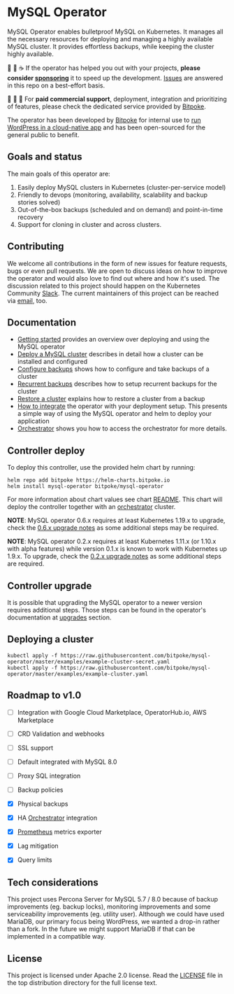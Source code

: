 # MySQL Operator

MySQL Operator enables bulletproof MySQL on Kubernetes. It manages all the necessary resources for deploying and managing a highly available MySQL cluster. It provides effortless backups, while keeping the cluster highly available.

:beer: :pizza: :coffee:
If the operator has helped you out with your projects, **please consider [sponsoring](https://github.com/sponsors/bitpoke)** it to speed up the development. [Issues](https://github.com/bitpoke/mysql-operator/issues) are answered in this repo on a best-effort basis. 


:wrench: :nut_and_bolt: :hammer: 
For **paid commercial support**, deployment, integration and prioritizing of features, please check the dedicated service provided by [Bitpoke](https://www.bitpoke.io/services/mysql-support/).  

The operator has been developed by [Bitpoke](https://www.bitpoke.io/) for internal use to [run WordPress in a cloud-native app](https://www.bitpoke.io/wordpress/) and has been open-sourced for the general public to benefit.


## Goals and status

The main goals of this operator are:

 1. Easily deploy MySQL clusters in Kubernetes (cluster-per-service model)
 2. Friendly to devops (monitoring, availability, scalability and backup stories solved)
 3. Out-of-the-box backups (scheduled and on demand) and point-in-time recovery
 4. Support for cloning in cluster and across clusters.


## Contributing

We welcome all contributions in the form of new issues for feature requests, bugs or even pull requests. We are open to discuss ideas on how to improve the operator and would also love to find out where and how it's used. The discussion related to this project should happen on the Kubernetes Community [Slack](https://kubernetes.slack.com/messages/CEKQXFR0E/). The current maintainers of this project can be reached via [email](mailto:hello@bitpoke.io), too.

## Documentation

* [Getting started](https://www.bitpoke.io/docs/mysql-operator/getting-started/) provides an overview over deploying and using the MySQL operator
* [Deploy a MySQL cluster](https://www.bitpoke.io/docs/mysql-operator/deploy-mysql-cluster/) describes in detail how a cluster can be installed and configured
* [Configure backups](https://www.bitpoke.io/docs/mysql-operator/backups/) shows how to configure and take backups of a cluster
* [Recurrent backups](https://www.bitpoke.io/docs/mysql-operator/cluster-recurrent-backups/) describes how to setup recurrent backups for the cluster
* [Restore a cluster](https://www.bitpoke.io/docs/mysql-operator/backups/#initialize-a-cluster-from-a-backup) explains how to restore a cluster from a backup
* [How to integrate](https://www.bitpoke.io/docs/mysql-operator/integrate-operator/) the operator with your deployment setup. This presents a simple way of using the MySQL operator and helm to deploy your application
* [Orchestrator](https://www.bitpoke.io/docs/mysql-operator/orchestrator/) shows you how to access the orchestrator for more details.

## Controller deploy

To deploy this controller, use the provided helm chart by running:

```shell
helm repo add bitpoke https://helm-charts.bitpoke.io
helm install mysql-operator bitpoke/mysql-operator
```

For more information about chart values see chart [README](deploy/charts/mysql-operator/README.md). This chart will deploy the controller together with an [orchestrator](https://github.com/github/orchestrator) cluster.

__NOTE__: MySQL operator 0.6.x requires at least Kubernetes 1.19.x to upgrade, check the [0.6.x upgrade notes](https://www.bitpoke.io/docs/mysql-operator/operator-upgrades/#v06x-upgrade) as some additional steps may be required.

__NOTE__: MySQL operator 0.2.x requires at least Kubernetes 1.11.x (or 1.10.x with alpha features) while version 0.1.x is known to work with Kubernetes up 1.9.x. To upgrade, check the [0.2.x upgrade notes](https://www.bitpoke.io/docs/mysql-operator/operator-upgrades/#v02x-upgrade) as some additional steps are required.

## Controller upgrade

It is possible that upgrading the MySQL operator to a newer version requires additional steps. Those steps can be found in the operator's documentation at [upgrades](docs/operator-upgrades.md) section.

## Deploying a cluster


```shell
kubectl apply -f https://raw.githubusercontent.com/bitpoke/mysql-operator/master/examples/example-cluster-secret.yaml
kubectl apply -f https://raw.githubusercontent.com/bitpoke/mysql-operator/master/examples/example-cluster.yaml
```

## Roadmap to v1.0
 - [ ] Integration with Google Cloud Marketplace, OperatorHub.io, AWS Marketplace
 - [ ] CRD Validation and webhooks
 - [ ] SSL support
 - [ ] Default integrated with MySQL 8.0
 - [ ] Proxy SQL integration
 - [ ] Backup policies
 - [x] Physical backups
 - [x] HA [Orchestrator](https://github.com/github/orchestrator) integration
 - [x] [Prometheus](https://github.com/prometheus/prometheus) metrics exporter
 - [x] Lag mitigation
 - [x] Query limits


## Tech considerations

This project uses Percona Server for MySQL 5.7 / 8.0 because of backup improvements (eg. backup locks), monitoring improvements and some serviceability improvements (eg. utility user). Although we could have used MariaDB, our primary focus being WordPress, we wanted a drop-in rather than a fork. In the future we might support MariaDB if that can be implemented in a compatible way.

## License

This project is licensed under Apache 2.0 license. Read the [LICENSE](LICENSE) file in the top distribution directory for the full license text.
